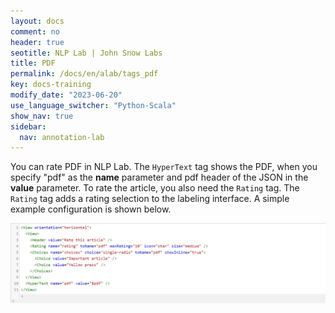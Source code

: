 ```yaml
---
layout: docs
comment: no
header: true
seotitle: NLP Lab | John Snow Labs
title: PDF
permalink: /docs/en/alab/tags_pdf
key: docs-training
modify_date: "2023-06-20"
use_language_switcher: "Python-Scala"
show_nav: true
sidebar:
  nav: annotation-lab
---
```


You can rate PDF in NLP Lab. The `HyperText` tag shows the PDF, when you specify "pdf" as the **name** parameter and pdf header of the JSON in the **value** parameter. To rate the article, you also need the `Rating` tag. The `Rating` tag adds a rating selection to the labeling interface. A simple example configuration is shown below.

![rate-pdf](/assets/images/annotation_lab/xml-tags/rate_pdf.png)
